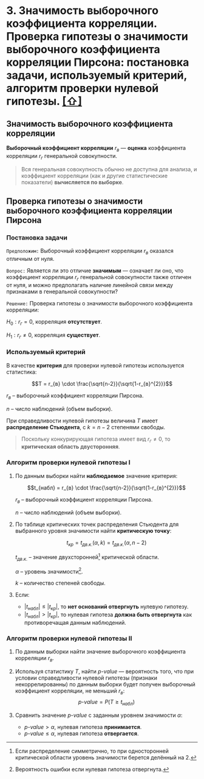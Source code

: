 # 3. Значимость выборочного коэффициента корреляции. Проверка гипотезы о значимости выборочного коэффициента корреляции Пирсона: постановка задачи, используемый критерий, алгоритм проверки нулевой гипотезы. [[⇧]](../questions-list.md)

## Значимость выборочного коэффициента корреляции

**Выборочный коэффициент корреляции** $r_{в}$ — **оценка** коэффициента корреляции $r_{г}$ генеральной совокупности.

> Вся генеральная совокупность обычно не доступна для анализа, и коэффициент корреляции (как и другие статистические показатели) **вычисляется по выборке**.

## Проверка гипотезы о значимости выборочного коэффициента корреляции Пирсона

### Постановка задачи

`Предположим:` Выборочный коэффициент корреляции $r_{в}$ оказался отличным от нуля.

`Вопрос:` Является ли это отличие **значимым** — означает ли оно, что коэффициент корреляции $r_{г}$ генеральной совокупности также отличен от нуля, и можно предполагать наличие линейной связи между признаками в генеральной совокупности?

`Решение:` Проверка гипотезы о значимости выборочного коэффициента корреляции:

$H_{0}: r_{г} = 0$, корреляция **отсутствует**.

$H_{1}: r_{г} \ne 0$, корреляция **существует**.

### Используемый критерий

В качестве **критерия** для проверки нулевой гипотезы используется статистика:

$$T = r_{в} \cdot \frac{\sqrt{n-2}}{\sqrt{1-r_{в}^{2}}}$$

$r_{в}$ – выборочный коэффициент корреляции Пирсона.

$n$ – число наблюдений (объем выборки).

При справедливости нулевой гипотезы величина $T$ имеет **распределение Стьюдента**, с $k = n - 2$ степенями свободы.

> Поскольку конкурирующая гипотеза имеет вид $r_{г} \ne 0$, то **критическая область двусторонняя**.

### Алгоритм проверки нулевой гипотезы Ⅰ

1. По данным выборки найти **наблюдаемое** значение критерия:

   $$t_{набл} = r_{в} \cdot \frac{\sqrt{n-2}}{\sqrt{1-r_{в}^{2}}}$$

   $r_{в}$ – выборочный коэффициент корреляции Пирсона.

   $n$ – число наблюдений (объем выборки).

2. По таблице критических точек распределения Стьюдента для выбранного уровня значимости найти **критическую точку**:

   $$t_{кр} = t_{дв.к.}(\alpha, k) = t_{дв.к.}(\alpha, n - 2)$$

   $t_{дв.к.}$ – значение двухсторонней[^1] критической области.

   $\alpha$ – уровень значимости[^2].

   $k$ – количество степеней свободы.

3. Если:
   - $|t_{набл}| \le |t_{кр}|$, то **нет оснований отвергнуть** нулевую гипотезу.
   - $|t_{набл}| \gt |t_{кр}|$, то нулевая гипотеза **должна быть отвергнута** как противоречащая данным наблюдений.

### Алгоритм проверки нулевой гипотезы Ⅱ

1. По данным выборки найти значение выборочного коэффициента корреляции $r_{в}$.

2. Используя статистику $T$, найти $p\text{-}value$ — вероятность того, что при условии справедливости нулевой гипотезы (признаки некоррелированны) по данным выборки будет получен выборочный коэффициент корреляции, не меньший $r_{в}$:
   $$p\text{-}value = P(T \ge t_{набл}) $$
3. Сравнить значение $p\text{-}value$ с заданным уровнем значимости $\alpha$:
   - $p\text{-}value \gt \alpha$, нулевая гипотеза **принимается**.
   - $p\text{-}value \le \alpha$, нулевая гипотеза **отвергается**.

[^1]: Если распределение симметрично, то при односторонней критической области уровень значимости берется делённый на 2.
[^2]: Вероятность ошибки если нулевая гипотеза отвергнута.
